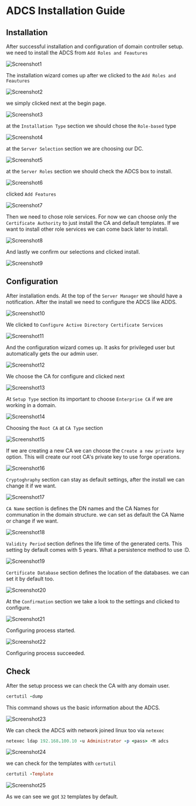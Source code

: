 
# ADCS Installation Guide

## Installation

After successful installation and configuration of domain controller setup. we need to install the ADCS from `Add Roles and Feautures`

![Screenshot1](/ss/Pasted-image-20251028142327.png)

The installation wizard comes up after we clicked to the `Add Roles and Feautures`

![Screenshot2](/ss/Pasted-image-20251028142405.png)

we simply clicked next at the begin page.

![Screenshot3](/ss/Pasted-image-20251028142438.png)

at the `Installation Type` section we should chose the `Role-based` type 

![Screenshot4](/ss/Pasted-image-20251028142512.png)

at the `Server Selection` section we are choosing our DC.

![Screenshot5](/ss/Pasted-image-20251028142648.png)

at the `Server Roles` section we should check the ADCS box to install.

![Screenshot6](/ss/Pasted-image-20251028142716.png)

clicked `Add Features`

![Screenshot7](/ss/Pasted-image-20251028142952.png)

Then we need to chose role services. For now we can choose only the `Certificate Authority` to just install the CA and default templates. If we want to install other role services we can come back later to install.

![Screenshot8](/ss/Pasted-image-20251028143046.png)

And lastly we confirm our selections and clicked install.

![Screenshot9](/ss/Pasted-image-20251028143131.png)

## Configuration

After installation ends. At the top of the `Server Manager` we should have a notification. After the install we need to configure the ADCS like ADDS.

![Screenshot10](/ss/Pasted-image-20251028143632.png)

We clicked to `Configure Active Directory Certificate Services`

![Screenshot11](/ss/Pasted-image-20251028143703.png)

And the configuration wizard comes up. It asks for privileged user but automatically gets the our admin user.

![Screenshot12](/ss/Pasted-image-20251028143733.png)

We choose the CA for configure and clicked next

![Screenshot13](/ss/Pasted-image-20251028143807.png)

At `Setup Type` section its important to choose `Enterprise CA` if we are working in a domain.

![Screenshot14](/ss/Pasted-image-20251028143921.png)

Choosing the `Root CA` at `CA Type` section

![Screenshot15](/ss/Pasted-image-20251028144033.png)

If we are creating a new CA we can choose the `Create a new private key` option. This will create our root CA's private key to use forge operations.

![Screenshot16](/ss/Pasted-image-20251028144129.png)

`Cryptoghraphy` section can stay as default settings, after the install we can change it if we want.

![Screenshot17](/ss/Pasted-image-20251028144201.png)

`CA Name` section is defines the DN names and the CA Names for communation in the domain structure. we can set as default the CA Name or change if we want.

![Screenshot18](/ss/Pasted-image-20251028144243.png)

`Validity Period` section defines the life time of the generated certs. This setting by default comes with 5 years. What a persistence method to use :D. 

![Screenshot19](/ss/Pasted-image-20251028144322.png)

`Certificate Database` section defines the location of the databases. we can set it by default too.

![Screenshot20](/ss/Pasted-image-20251028144417.png)

At the `Confirmation` section we take a look to the settings and clicked to configure.

![Screenshot21](/ss/Pasted-image-20251028144544.png)

Configuring process started.

![Screenshot22](/ss/Pasted-image-20251028144645.png)

Configuring process succeeded.

## Check

After the setup process we can check the CA with any domain user.

```rb
certutil -dump
```
This command shows us the basic information about the ADCS.

![Screenshot23](/ss/Pasted-image-20251028144733.png)

We can check the ADCS with network joined linux too via `netexec`

```rb
netexec ldap 192.168.100.10 -u Administrator -p <pass> -M adcs
```
![Screenshot24](/ss/Pasted-image-20251028144840.png)

we can check for the templates with `certutil`
```rb
certutil -Template
```
![Screenshot25](/ss/Pasted-image-20251028145017.png)

As we can see we got `32` templates by default.
